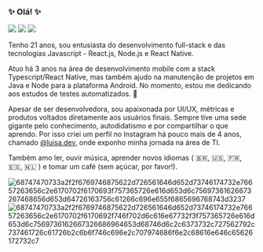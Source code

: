 ### ✨ Olá! ✨
[<img src="https://img.shields.io/badge/instagram-%23E4405F.svg?&style=for-the-badge&logo=instagram&logoColor=white" />](https://instagram.com/luisa.dev)
[<img src="https://img.shields.io/badge/linkedin-%230077B5.svg?&style=for-the-badge&logo=linkedin&logoColor=white" />](https://www.linkedin.com/in/luisabfs/)
[<img src="https://img.shields.io/badge/website-%236594a5.svg?&style=for-the-badge&logo=librarything&logoColor=white">](https://luisa.dev)

<!-- [<img src="https://img.shields.io/badge/twitch-%239146FF.svg?&style=for-the-badge&logo=twitch&logoColor=white" />](https://www.twitch.tv/luiiy_) -->
<!-- [<img src="https://img.shields.io/badge/twitter-%231DA1F2.svg?&style=for-the-badge&logo=twitter&logoColor=white" />](https://twitter.com) -->
<!-- [<img src="https://img.shields.io/badge/spotify-%231ED760.svg?&style=for-the-badge&logo=spotify&logoColor=white" />](https://open.spotify.com/user/12142458787) -->

Tenho 21 anos, sou entusiasta do desenvolvimento full-stack e das tecnologias Javascript - React.js, Node.js e React Native. 

Atuo há 3 anos na área de desenvolvimento mobile com a stack Typescript/React Native, mas também ajudo na manutenção de projetos em Java e Node para a plataforma Android. No momento, estou me dedicando aos estudos de testes automatizados. :green_heart:

Apesar de ser desenvolvedora, sou apaixonada por UI/UX, métricas e produtos voltados diretamente aos usuários finais. Sempre tive uma sede gigante pelo conhecimento, autodidatismo e por compartilhar o que aprendo. Por isso criei um perfil no Instagram há pouco mais de 4 anos, chamado [@luisa.dev](https://instagram.com/luisa.dev), onde exponho minha jornada na área de TI.

Também amo ler, ouvir música, aprender novos idiomas ( 🇧🇷, :us:, 🇫🇷, :es:, 🇳🇱 ) e tomar um café (sem açúcar, por favor!).

<!-- <p>
  <img src="https://github-readme-stats.vercel.app/api?username=luisabfs&theme=dracula&line_height=27">
  <img src="https://github-readme-stats.vercel.app/api/top-langs/?username=luisabfs&hide=html,css,ruby,starlark,kotlin,python,handlebars,shell,objective-c&theme=dracula">
</p> -->

![68747470733a2f2f6769746875622d726561646d652d73746174732e76657263656c2e6170702f6170693f757365726e616d653d6c75697361626673267468656d653d64726163756c61266c696e655f6865696768743d3237](https://user-images.githubusercontent.com/21061462/213342598-18cccd8a-6215-49c1-80da-798e6383ddb8.svg)
![68747470733a2f2f6769746875622d726561646d652d73746174732e76657263656c2e6170702f6170692f746f702d6c616e67732f3f757365726e616d653d6c7569736162667326686964653d68746d6c2c6373732c727562792c737461726c61726b2c6b6f746c696e2c707974686f6e2c68616e646c65626172732c7](https://user-images.githubusercontent.com/21061462/213342605-50e69155-9c62-4c8b-83e6-83548d0f5560.svg)
